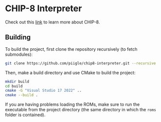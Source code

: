 
# CHIP-8 Interpreter

Check out this [link](https://en.wikipedia.org/wiki/CHIP-8) to learn more about CHIP-8.

## Building

To build the project, first clone the repository recursively (to fetch submodules):

```bash
git clone https://github.com/piigle/chip8-interpreter.git --recursive
```

Then, make a build directory and use CMake to build the project:

```bash
mkdir build
cd build
cmake -G "Visual Studio 17 2022" ..
cmake --build .
```

If you are having problems loading the ROMs, make sure to run the executable from the project directory (the same directory in which the `roms` folder is contained).
